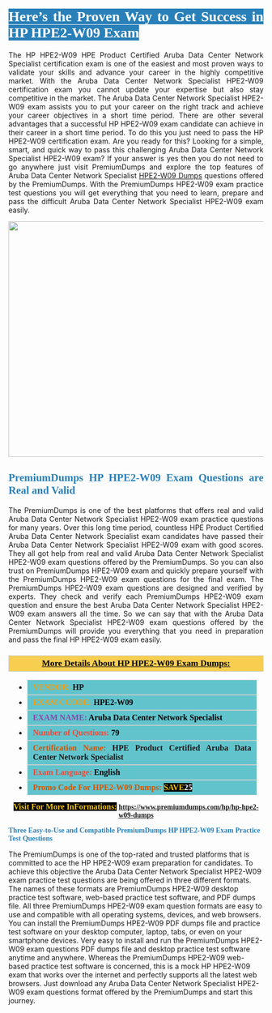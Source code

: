 <h1 style="text-align: justify;"><span style="color:#ffffff;"><span style="font-family:Georgia,serif;"><strong><span style="background-color:#2980b9;">Here’s the Proven Way to Get Success in HP HPE2-W09 Exam</span></strong></span></span></h1>

<p style="text-align: justify;">The HP HPE2-W09 HPE Product Certified Aruba Data Center Network Specialist certification exam is one of the easiest and most proven ways to validate your skills and advance your career in the highly competitive market. With the Aruba Data Center Network Specialist HPE2-W09 certification exam you cannot update your expertise but also stay competitive in the market. The Aruba Data Center Network Specialist HPE2-W09 exam assists you to put your career on the right track and achieve your career objectives in a short time period. There are other several advantages that a successful HP HPE2-W09 exam candidate can achieve in their career in a short time period. To do this you just need to pass the HP HPE2-W09 certification exam. Are you ready for this? Looking for a simple, smart, and quick way to pass this challenging Aruba Data Center Network Specialist HPE2-W09 exam? If your answer is yes then you do not need to go anywhere just visit PremiumDumps and explore the top features of Aruba Data Center Network Specialist <a href="https://www.premiumdumps.com/hp/hp-hpe2-w09-dumps">HPE2-W09 Dumps</a> questions offered by the PremiumDumps. With the PremiumDumps HPE2-W09 exam practice test questions you will get everything that you need to learn, prepare and pass the difficult Aruba Data Center Network Specialist HPE2-W09 exam easily.</p>

<p style="text-align: center;"><a href="https://www.premiumdumps.com/hp/hp-hpe2-w09-dumps"><img alt="" src="https://i.imgur.com/KJGzbJ2.jpeg" style="width: 700px; height: 465px;" /></a></p>

<h2 style="text-align: justify;"><span style="color:#2980b9;"><span style="font-family:Georgia,serif;"><strong>PremiumDumps HP HPE2-W09 Exam Questions are Real and Valid</strong></span></span></h2>

<p style="text-align: justify;">The PremiumDumps is one of the best platforms that offers real and valid Aruba Data Center Network Specialist HPE2-W09 exam practice questions for many years. Over this long time period, countless HPE Product Certified Aruba Data Center Network Specialist exam candidates have passed their Aruba Data Center Network Specialist HPE2-W09 exam with good scores. They all got help from real and valid Aruba Data Center Network Specialist HPE2-W09 exam questions offered by the PremiumDumps. So you can also trust on PremiumDumps HPE2-W09 exam and quickly prepare yourself with the PremiumDumps HPE2-W09 exam questions for the final exam. The PremiumDumps HPE2-W09 exam questions are designed and verified by experts. They check and verify each PremiumDumps HPE2-W09 exam question and ensure the best Aruba Data Center Network Specialist HPE2-W09 exam answers all the time. So we can say that with the Aruba Data Center Network Specialist HPE2-W09 exam questions offered by the PremiumDumps will provide you everything that you need in preparation and pass the final HP HPE2-W09 exam easily.</p>

<h3 style="background: #f7ce50; border: 1px solid rgb(204, 204, 204); padding: 5px 10px; text-align: center;"><span style="font-family:Georgia,serif;"><u><u><span style="color:#000000;"><span style="font-size:11pt"><span style="line-height:normal"><b><span style="font-size:13.0pt"><span cambria="">More Details About HP HPE2-W09 Exam Dumps:</span></span></b></span></span></span></u></u></span></h3>

<ul>
	<li style="margin:0cm 10pt">
	<div style="background:#61c4cd; border: 1px solid rgb(204, 204, 204); padding: 5px 10px; text-align: justify;"><span style="font-family:Georgia,serif;"><span style="font-size:11pt"><span style="line-height:normal"><b><span style="font-size:12.0pt"><span new="" roman="" times=""><span style="color:#f39c12;">VENDOR:</span> <span style="color:#000000;">HP</span></span></span></b></span></span></span></div>
	</li>
	<li style="margin:0cm 10pt">
	<div style="background: #61c4cd; border: 1px solid rgb(204, 204, 204); padding: 5px 10px; text-align: justify;"><span style="font-family:Georgia,serif;"><span style="font-size:11pt"><span style="line-height:normal"><b><span style="font-size:12.0pt"><span new="" roman="" times=""><span style="color:#f39c12;">EXAM CCODE:</span> <span style="color:#000000;">HPE2-W09</span></span></span></b></span></span></span></div>
	</li>
	<li style="margin:0cm 10pt">
	<div style="background: #61c4cd; border: 1px solid rgb(204, 204, 204); padding: 5px 10px; text-align: justify;"><span style="font-family:Georgia,serif;"><span style="font-size:11pt"><span style="line-height:normal"><b><span style="font-size:12.0pt"><span new="" roman="" times=""><span style="color:#8e44ad;">EXAM NAME:</span> <span style="color:#000000;">Aruba Data Center Network Specialist</span></span></span></b></span></span></span></div>
	</li>
	<li style="margin:0cm 10pt">
	<div style="background: #61c4cd; border: 1px solid rgb(204, 204, 204); padding: 5px 10px;"><span style="font-family:Georgia,serif;"><span style="font-size:11pt"><span style="line-height:normal"><b><span style="font-size:12.0pt"><span new="" roman="" times=""><span style="color:#e74c3c;">Number of Questions:</span><span style="color:#000000;"><span style="color:#f1c40f;"> </span>79</span></span></span></b></span></span></span></div>
	</li>
	<li style="margin:0cm 10pt">
	<div style="background: #61c4cd; border: 1px solid rgb(204, 204, 204); padding: 5px 10px; text-align: justify;"><span style="font-family:Georgia,serif;"><span style="font-size:11pt"><span style="line-height:normal"><b><span style="font-size:12.0pt"><span new="" roman="" times=""><span style="color:#d35400;">Certification Name:</span> HPE Product Certified Aruba Data Center Network Specialist</span></span></b></span></span></span></div>
	</li>
	<li style="margin:0cm 10pt">
	<div style="background: #61c4cd; border: 1px solid rgb(204, 204, 204); padding: 5px 10px; text-align: justify;"><span style="font-family:Georgia,serif;"><span style="font-size:11pt"><span style="line-height:normal"><b><span style="font-size:12.0pt"><span new="" roman="" times=""><span style="color:#e74c3c;">Exam Language:</span> <span style="color:#000000;">English</span></span></span></b></span></span></span></div>
	</li>
	<li style="margin:0cm 10pt">
	<div style="background: #61c4cd; border: 1px solid rgb(204, 204, 204); padding: 5px 10px;"><span style="font-family:Georgia,serif;"><span style="font-size:11pt"><span style="line-height:normal"><b><span style="font-size:12.0pt"><span new="" roman="" times=""><span style="color:#d35400;">Promo Code For HPE2-W09 Dumps:</span><span style="color:#f1c40f;"> <span style="background-color:#000000;">SAVE</span></span><span style="color:#ffffff;"><span style="background-color:#000000;">25</span></span></span></span></b></span></span></span></div>
	</li>
</ul>

<p style="text-align: center;"><span style="font-family:Georgia,serif;"><strong><span style="font-size:16px;"><span style="color:#f1c40f;"><span style="background-color:#000000;">Visit For More InFormations:</span></span></span> <a href="https://www.premiumdumps.com/hp/hp-hpe2-w09-dumps">https://www.premiumdumps.com/hp/hp-hpe2-w09-dumps</a></strong></span></p>

<p><span style="color:#2980b9;"><span style="font-family:Georgia,serif;"><strong><strong><strong>Three Easy-to-Use and Compatible PremiumDumps HP HPE2-W09 Exam Practice Test Questions</strong></strong></strong></span></span></p>

<p>The PremiumDumps is one of the top-rated and trusted platforms that is committed to ace the HP HPE2-W09 exam preparation for candidates. To achieve this objective the Aruba Data Center Network Specialist HPE2-W09 exam practice test questions are being offered in three different formats. The names of these formats are PremiumDumps HPE2-W09 desktop practice test software, web-based practice test software, and PDF dumps file. All three PremiumDumps HPE2-W09 exam question formats are easy to use and compatible with all operating systems, devices, and web browsers. You can install the PremiumDumps HPE2-W09 PDF dumps file and practice test software on your desktop computer, laptop, tabs, or even on your smartphone devices. Very easy to install and run the PremiumDumps HPE2-W09 exam questions PDF dumps file and desktop practice test software anytime and anywhere. Whereas the PremiumDumps HPE2-W09 web-based practice test software is concerned, this is a mock HP HPE2-W09 exam that works over the internet and perfectly supports all the latest web browsers. Just download any Aruba Data Center Network Specialist HPE2-W09 exam questions format offered by the PremiumDumps and start this journey.</p>
